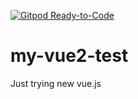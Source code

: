 [![Gitpod Ready-to-Code](https://img.shields.io/badge/Gitpod-Ready--to--Code-blue?logo=gitpod)](https://gitpod.io/#https://github.com/MarekMalaschitz/my-vue2-test) 

# my-vue2-test
Just trying new vue.js
